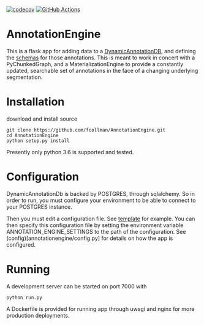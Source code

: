 
[![codecov](https://codecov.io/gh/CAVEConnectome/AnnotationEngine/branch/master/graph/badge.svg)](https://codecov.io/gh/CAVEConnectome/AnnotationEngine)
[![GitHub Actions](https://github.com/CAVEConnectome/AnnotationEngine/actions/workflows/annotationengine.yml/badge.svg)](https://github.com/CAVEConnectome/AnnotationEngine/actions/workflows/annotationengine.yml)
# AnnotationEngine
This is a flask app for adding data to a [DynamicAnnotationDB](https://github.com/seung-lab/DynamicAnnotationDb), and defining the [schemas](annotationengine/schemas) for those annotations.  This is meant to work in concert with a PyChunkedGraph, and a MaterializationEngine to provide a constantly updated, searchable set of annotations in the face of a changing underlying segmentation.   

# Installation
download and install source
```
git clone https://github.com/fcollman/AnnotationEngine.git
cd AnnotationEngine
python setup.py install
```
Presently only python 3.6 is supported and tested.

# Configuration
DynamicAnnotationDb is backed by POSTGRES, through sqlalchemy. So in order to run, you must configure your environment to be able to connect to your POSTGRES instance.

Then you must edit a configuration file.  See [template](annotationengine/instance/dev_config.py) for example.  You can then specify this configuration file by setting the environment variable ANNOTATION_ENGINE_SETTINGS to the path of the configuration. See (config)[annotationengine/config.py] for details on how the app is configured.

# Running
A development server can be started on port 7000 with
```
python run.py
```

A Dockerfile is provided for running app through uwsgi and nginx for more production deployments. 

